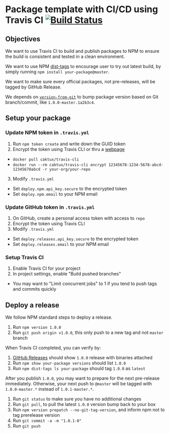 # Package template with CI/CD using Travis CI [![Build Status](https://travis-ci.org/compulim/commit-publish.svg?branch=master)](https://travis-ci.org/compulim/commit-publish)

## Objectives

We want to use Travis CI to build and publish packages to NPM to ensure the build is consistent and tested in a clean environment.

We want to use NPM [dist-tags](https://docs.npmjs.com/getting-started/using-tags) to encourage user to try out latest build, by simply running `npm install your-package@master`.

We want to make sure every official packages, not pre-releases, will be tagged by GitHub Release.

We depends on [`version-from-git`](https://npmjs.com/package/version-from-git) to bump package version based on Git branch/commit, like `1.0.0-master.1a2b3c4`.

## Setup your package

### Update NPM token in `.travis.yml`

1. Run `npm token create` and write down the GUID token
2. Encrypt the token using Travis CLI or thru a [webpage](https://travis-encrypt.github.io/)
  * `docker pull caktux/travis-cli`
  * `docker run --rm caktux/travis-cli encrypt 12345678-1234-5678-abcd-12345678abcd -r your-org/your-repo`
3. Modify `.travis.yml`
  * Set `deploy.npm.api_key.secure` to the encrypted token
  * Set `deploy.npm.email` to your NPM email

### Update GitHub token in `.travis.yml`

1. On GitHub, create a personal access token with access to `repo`
2. Encrypt the token using Travis CLI
3. Modify `.travis.yml`
  * Set `deploy.releases.api_key.secure` to the encrypted token
  * Set `deploy.releases.email` to your NPM email

### Setup Travis CI

1. Enable Travis CI for your project
2. In project settings, enable "Build pushed branches"
  * You may want to "Limit concurrent jobs" to 1 if you tend to push tags and commits quickly

## Deploy a release

We follow NPM standard steps to deploy a release.

1. Run `npm version 1.0.0`
2. Run `git push origin v1.0.0`, this only push to a new tag and not `master` branch

When Travis CI completed, you can verify by:

1. [GitHub Releases](../../releases) should show `1.0.0` release with binaries attached
2. Run `npm show your-package versions` should list `1.0.0`
3. Run `npm dist-tags ls your-package` should tag `1.0.0` as `latest`

After you publish `1.0.0`, you may want to prepare for the next pre-release immediately. Otherwise, your next push to `@master` will be tagged with `1.0.0-master.*` instead of `1.0.1-master.*`.

1. Run `git status` to make sure you have no additional changes
2. Run `git pull`, to pull the latest `1.0.0` version bump back to your box
3. Run `npm version prepatch --no-git-tag-version`, and inform npm not to tag prerelease version
4. Run `git commit -a -m "1.0.1-0"`
5. Run `git push`
